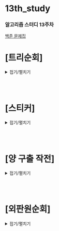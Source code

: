 # 13th_study

### 알고리즘 스터디 13주차

[백준 문제집](https://www.acmicpc.net/workbook/view/17259) <br/>

<!-- [프로그래머스](https://school.programmers.co.kr/learn/courses/30/lessons/148653) -->

# [트리순회]

<details>
<summary>접기/펼치기</summary>
<div markdown="1">

### [민웅](./트리순회/민웅.py)

```py
# 1991_트리순회_tree-traverse
import sys
input = sys.stdin.readline

def preorder(node):
    if node != '.':
        pre_lst.append(node)
        preorder(bt[node][0])
        preorder(bt[node][1])

def inorder(node):
    if node != '.':
        inorder(bt[node][0])
        in_lst.append(node)
        inorder(bt[node][1])

def postorder(node):
    if node != '.':
        postorder(bt[node][0])
        postorder(bt[node][1])
        post_lst.append(node)


N = int(input())

bt = {}
pre_lst = []
in_lst = []
post_lst = []
for _ in range(N):
    p, lc, rc = input().split()

    bt[p] = [lc, rc]
preorder('A')
inorder('A')
postorder('A')

print(''.join(pre_lst))
print(''.join(in_lst))
print(''.join(post_lst))
```

### [병국](./트리순회/병국.py)

```py

```

### [상미](./트리순회/상미.py)

```py

```

### [서희](./트리순회/서희.py)

```py

```

### [성구](./트리순회/성구.py)

```py
# 1991 트리 순회
import sys

input = sys.stdin.readline


def pre_order(N: int, tree: list, node: str) -> None:
    if node == ".":
        return
    print(node, end="")
    pre_order(N, tree, tree[node][0])
    pre_order(N, tree, tree[node][1])


def in_order(N: int, tree: list, node: str) -> None:
    if node == ".":
        return
    in_order(N, tree, tree[node][0])
    print(node, end="")
    in_order(N, tree, tree[node][1])


def post_order(N: int, tree: list, node: str) -> None:
    if node == ".":
        return
    post_order(N, tree, tree[node][0])
    post_order(N, tree, tree[node][1])
    if node != ".":
        print(node, end="")


def solution() -> None:
    N = int(input())
    tree = {}

    for _ in range(N):
        root, node1, node2 = input().strip().split()
        tree[root] = (node1, node2)
    pre_order(N, tree, "A")
    print()
    in_order(N, tree, "A")
    print()
    post_order(N, tree, "A")
    print()
    return


if __name__ == "__main__":
    solution()

```

</div>

</details>

<br><br>

# [스티커]

<details>
<summary>접기/펼치기</summary>
<div markdown="1">

## [민웅](./스티커/민웅.py)

```py
# 9465_스티커_sticker
import sys
input = sys.stdin.readline

T = int(input())

for _ in range(T):
    N = int(input())

    sticker = [list(map(int, input().split())) for _ in range(2)]

    dp = [[0]*(N+2) for _ in range(2)]
    # print(dp)
    for i in range(2, N+2):
        dp[0][i] = sticker[0][i-2] + max(dp[0][i-2], dp[1][i-2], dp[1][i-1])
        dp[1][i] = sticker[1][i-2] + max(dp[0][i-2], dp[1][i-2], dp[0][i-1])

    print(max(dp[0][-1], dp[1][-1]))
```

## [병국](./스티커/병국.py)

```py

```

## [상미](./스티커/상미.py)

```py

```

## [서희](./스티커/서희.py)

```py

```

## [성구](./스티커/성구.py)

```py
# 9465 sticker
import sys

input = sys.stdin.readline

def solution():
    for _ in range(int(input())):
        N = int(input())
        stickers = [0] * (N * 2)
        for i in range(2):
            arr = list(map(int, input().split()))
            for j in range(N):
                stickers[j * 2 + i] = arr[j]
        dp = [0] * (N * 2)
        dp[0] = stickers[0]
        dp[1] = stickers[1]
        for i in range(2, N * 2):
            # 홀수
            if i % 2:
                if 0 <= i - 3:
                    dp[i] = max(dp[i], dp[i - 3] + stickers[i])
                if 0 <= i - 4:
                    dp[i] = max(dp[i], dp[i - 4] + stickers[i])
                if 0 <= i - 5:
                    dp[i] = max(dp[i], dp[i - 5] + stickers[i])
            # 짝수
            else:
                if 0 <= i - 1:
                    dp[i] = max(dp[i], dp[i - 1] + stickers[i])
                if 0 <= i - 3:
                    dp[i] = max(dp[i], dp[i - 3] + stickers[i])
                if 0 <= i - 4:
                    dp[i] = max(dp[i], dp[i - 4] + stickers[i])
        print(max(dp[-1], dp[-2]))
    return


if __name__ == "__main__":
    solution()

```

</div>

</details>

<br><br>

# [양 구출 작전]

<details>
<summary>접기/펼치기</summary>
<div markdown="1">

## [민웅](./양%20구출%20작전/민웅.py)

```py


```

## [병국](./양%20구출%20작전/병국.py)

```py

```

## [상미](./양%20구출%20작전/상미.py)

```py

```

## [서희](./양%20구출%20작전/서희.py)

```py

```

## [성구](./양%20구출%20작전/성구.py)

```py

```

</div>

</details>

<br><br>

# [외판원순회]

<details>
<summary>접기/펼치기</summary>
<div markdown="1">

## [민웅](./외판원순회/민웅.py)

```py


```

## [병국](./외판원순회/병국.py)

```py

```

## [상미](./외판원순회/상미.py)

```py

```

## [서희](./외판원순회/서희.py)

```py

```

## [성구](./외판원순회/성구.py)

```py

```

</div>

</details>
